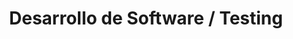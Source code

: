 ---
layout: default
title: Desarrollo de Software / Testing
nav_order: 24
parent: Taxonomía
has_children: true
---